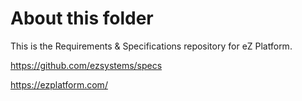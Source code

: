 # About this folder

This is the Requirements & Specifications repository for eZ Platform.

https://github.com/ezsystems/specs

https://ezplatform.com/
